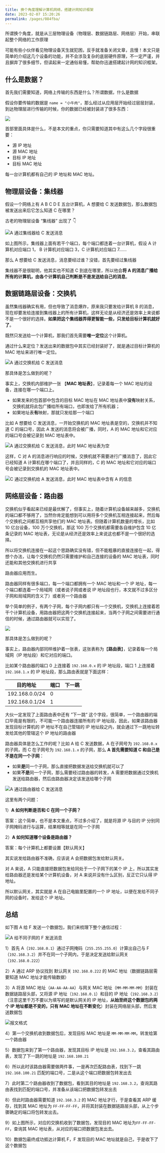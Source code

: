 ```yaml
---
title: 换个角度理解计算机网络，搭建计网知识框架
date: 2023-02-07 15:20:26
permalink: /pages/084fba/
---
```

所谓换个角度，就是从三层物理设备（物理层、数据链路层、网络层）开始，串联起整个网络的工作原理

可能有些小伙伴看见物理设备天生就犯困，反手就准备关闭文章，且慢！本文只是简单的介绍这几个设备的功能，并不会涉及复杂的底层硬件原理，不一定严谨，并且摒弃了很多细节，但读起来一定通俗易懂，帮助你迅速搭建起计网的知识框架。

## 什么是数据？

首先我们需要知道，网络上传输的东西是什么？所谓数据，什么是数据

假设你要传输的数据是 `name = "小牛肉"`，那么经过从应用层开始经过层层封装，到达物理层进行传输的时候，你的数据已经被封装进了很多东西：

![](https://cs-wiki.oss-cn-shanghai.aliyuncs.com/img/image-20230207163219639.png)

首部里面具体是什么，不是本文的重点，你只需要知道其中有这么几个字段很重要：

- 源 IP 地址
- 源 MAC 地址
- 目标 IP 地址
- 目标 MAC 地址

每一台计算机都有自己的 IP 地址和 MAC 地址。

## 物理层设备：集线器

假设一个网络上有 A B C D E 五台计算机，A 想要给 C 发送数据包，那么数据包被发送出来后它怎么知道 C 在哪里？

古老的物理层设备 “集线器” 出现了 👇

![A 通过集线器给 C 发送消息](https://cs-wiki.oss-cn-shanghai.aliyuncs.com/img/image-20230207153213887.png)

如上图所示，集线器上面有若干个端口，每个端口都连着一台计算机，假设 A 计算机对应端口 1， B 计算机对应端口 3，C 计算机对应端口 7......

那么 A 想要给 C 发送消息，消息要经过谁？没错，首先要经过集线器

集线器不是很聪明，他其实也不知道 C 到底在哪里，所以他会**将 A 的消息广播给所有的计算机，由各个计算机自己判断是不是发送给自己的消息**。

## 数据链路层设备：交换机

虽然集线器确实有用，但也导致了消息爆炸，原来我只要发给计算机 B 的消息，现在却要发给连接到集线器上的所有计算机，这样无论是从经济还是效率上来说都不是一个很好的选择。**如果把这个集线器弄得更智能一些，只发给目标计算机就好了**。

既然只发送给一个计算机，那我们首先需要**唯一定位**这个计算机。

通过什么来定位？发送出来的数据包中其实已经封装好了，就是通过目标计算机的 MAC 地址来进行唯一定位。

![A 通过交换机给 C 发送消息](https://cs-wiki.oss-cn-shanghai.aliyuncs.com/img/image-20230207154756731.png)

那具体是怎么做到的呢？

事实上，交换机内部维护一张 【**MAC 地址表**】，记录着每一个 MAC 地址的设备，连接在哪一个端口上。

- 如果发来的包首部中包含的目标 MAC 地址在 MAC 地址表中**没有**映射关系，交换机就将此包广播给所有端口，也即发给了所有机器；
- 如果地址表**有**映射，那就只发给那一个端口

比如 A 想要给 C 发送消息，一开始交换机的 MAC 地址表是空的，交换机并不知道 C 的端口号，因此 A 发送的消息将会被广播，同时，A 的 MAC 地址和它对应的端口号会被记录到 MAC 地址表中。

![A 通过交换机给 C 发送消息，此时 MAC 地址表为空](https://cs-wiki.oss-cn-shanghai.aliyuncs.com/img/image-20230207155032597.png)

这样，C 对 A 的消息进行响应的时候，交换机就不需要进行广播消息了，因此它已经知道 A 计算机在哪个端口了，并且同样的，C 的 MAC 地址和它对应的端口号会被记录到交换机的 MAC 地址表中。

![C 通过交换机给 A 发送消息，此时 MAC 地址表中含有 A 的信息](https://cs-wiki.oss-cn-shanghai.aliyuncs.com/img/image-20230207155133513.png)

## 网络层设备：路由器

交换机似乎看起来已经是最优解了，但事实上，随着计算机设备越来越多，交换机的端口都不够用了，当然你肯定能想到可以用将多个交换机互相连接起来，然后每个交换机之间都互相共享他们的 MAC 地址表。但随着计算机数量的增长，比如 10 亿台设备，100 万个交换机，那这 100 万个交换机都需要各自维护包含 10 亿条记录的 MAC 地址表，无论是从经济还是效率上来说这也都不是一个很好的选择。

所以将交换机连接在一起这个思路确实没有错，但不能粗暴的直接连接在一起，得想个办法，让每个交换机仍然只需要维护和自己连接的设备的 MAC 地址表，同时还能和其他交换机进行共享

路由器应用而生。

路由器同样有很多端口，每一个端口都拥有一个 MAC 地址和一个 IP 地址，每一个端口都连着一个局域网（或者说子网或者说 IP 地址段也行，本文就不过多区分子网和局域网的含义了）或者另一个路由器

举个简单的例子，有两个子网，每个子网内都只有一个交换机，交换机上连接着若干个计算机设备，用路由器把这两个交换机连接起来，当两个子网之间需要进行通信的时候，通过路由器就可以实现了。

![](https://cs-wiki.oss-cn-shanghai.aliyuncs.com/img/image-20230207165111680.png)

那具体是怎么做到的呢？

事实上，路由器内部同样维护着一张表，这张表称为【**路由表**】，记录着每一个局域网（IP 地址段）和它对应的端口。

比如某个路由器的端口 0 上连接着 `192.168.0.x` 的 IP 地址段，端口 1 上连接着 `192.168.1.x` 的 IP 地址段，那么路由表就是下面这样：

| 目的地址       | 端口 | 下一跳 |
| -------------- | ---- | ------ |
| 192.168.0.0/24 | 0    |        |
| 192.168.0.1/24 | 1    |        |

大伙一定发现了上面路由表中还有 ”下一跳“ 这个字段，很简单，一个路由器的端口毕竟是有限的，不可能一个路由器连接所有的 IP 地址段，因此，如果该路由器发现目标计算机的 IP 地址不在自己管辖的 IP 地址段之内，就会通过下一跳地址转发给其他的管辖这个 IP 地址的路由器

路由器具体是怎么工作的呢？比如 A 给 C 发送数据，A 在子网号为 `192.168.0.x` 的子网，而 C 在子网号为 `192.168.1.x` 的子网，那么 **A 首先需要知道 C 和自己是不是在同一个子网**：

- 如果**是**同一个子网，那么直接把数据发送给交换机就可以了
- 如果**不是**同一个子网，那么需要经过路由器的转发，A 需要把数据通过交换机发送给路由器，然后由路由器决定该发送给哪个子网

![A 通过路由器给 C 发送消息](https://cs-wiki.oss-cn-shanghai.aliyuncs.com/img/image-20230207160045865.png)

这里有两个问题：

1）**A 如何判断是否和 C 在同一个子网？**

答案：这个简单，也不是本文重点，不过多介绍了，就是将源 IP 与目的 IP 分别同子网掩码进行与运算，结果相等就是在同一个子网

2）**A 如何知道哪个设备是路由器？**

答案：每个计算机上都要设置【默认网关】

其实说发给路由器不准确，应该说 A 会把数据包发给默认网关。

对 A 来说，A 只能直接把数据包发给同处于一个子网下的某个 IP 上，所以其实发给路由器还是发给某个计算机设备，对 A 来说并没有什么区别，反正它只认得 IP 地址。

所以默认网关，其实就是 A 在自己电脑里配置的一个 IP 地址，以便在发给不同子网的设备时，发给这个 IP 地址。

## 总结

如下图 A 给 F 发送一个数据包，我们来梳理下整个通信过程：

![A 给不同子网的 F 发送消息](https://cs-wiki.oss-cn-shanghai.aliyuncs.com/img/image-20230207163749063.png)

1）首先 A（`192.168.0.1`）通过子网掩码（`255.255.255.0`）计算出自己与 F（`192.168.3.2`）并不在同一个子网内，于是决定发送给默认网关（`192.168.0.222`）

2）A 通过 ARP 协议找到 默认网关 `192.168.0.222` 的 MAC 地址（数据链路层需要知道 MAC 地址才能传输数据）

3）A 将源 MAC 地址（`AA-AA-AA-AA`）与网关 MAC 地址（`MM-MM-MM-MM`）封装在数据链路层头部，又将源 IP 地址（`192.168.0.1`）和目的 IP 地址（`192.168.3.2`）（注意这里千万不要以为填写的是默认网关的 IP 地址，**从始至终这个数据包的两个 IP 地址都是不变的，只有 MAC 地址在不断变化**）封装在网络层头部，然后发送数据包

![报文格式](https://cs-wiki.oss-cn-shanghai.aliyuncs.com/img/image-20230207163433555.png)

4）第一个交换机收到数据包后，发现目标 MAC 地址是 `MM-MM-MM-MM`，转发给第一个路由器

5）数据包来到了第一个路由器，发现其目标 IP 地址是 `192.168.3.2`，查看其路由表，发现了下一跳的地址是 `192.168.100.21`

6）所以此时该路由器需要做两件事，一是再次匹配路由表，找到下一跳 `192.168.100.21` 匹配的端口号，二是从这个端口把数据包转发出去

7）此时第二个路由器收到了数据包，看到其目的地址是 `192.168.3.2`，查询其路由表找到匹配的端口号，并准备从该端口把数据包转发出去

8）但此时路由器需要知道 `192.168.3.2` 的 MAC 地址才行，于是查看其 ARP 缓存，找到其 MAC 地址为 `FF-FF-FF-FF`，并将其封装在数据链路层头部，从上个步骤确定的端口将包转发出去。

9）如上图所示，对应的交换机收到了数据包，发现目的 MAC 地址为`FF-FF-FF-FF`，查询其 MAC 地址表，从对应的端口把数据包发出去。

10）数据包最终成功抵达计算机 F，F 发现目的 MAC 地址就是自己，于是收下了这个数据包

